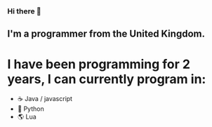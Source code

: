 ### Hi there 👋

## I'm a programmer from the United Kingdom.

# I have been programming for 2 years, I can currently program in:
- ☕ Java / javascript
- 🐍 Python 
- 🌎 Lua

